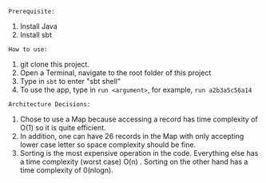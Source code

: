 
``Prerequisite:``
1. Install Java
2. Install sbt


``How to use:``
1. git clone this project.
2. Open a Terminal, navigate to the root folder of this project 
3. Type in `sbt` to enter "sbt shell"
4. To use the app, type in `run <argument>`, for example, `run a2b3a5c56a14`


``Architecture Decisions:``
1. Chose to use a Map because accessing a record has time complexity of O(1) so it is quite efficient.
2. In addition, one can have 26 records in the Map with only accepting lower case letter so space complexity should be fine.
3. Sorting is the most expensive operation in the code. Everything else has a time complexity (worst case) O(n) . Sorting on the other hand has a time complexity of 0(nlogn).
